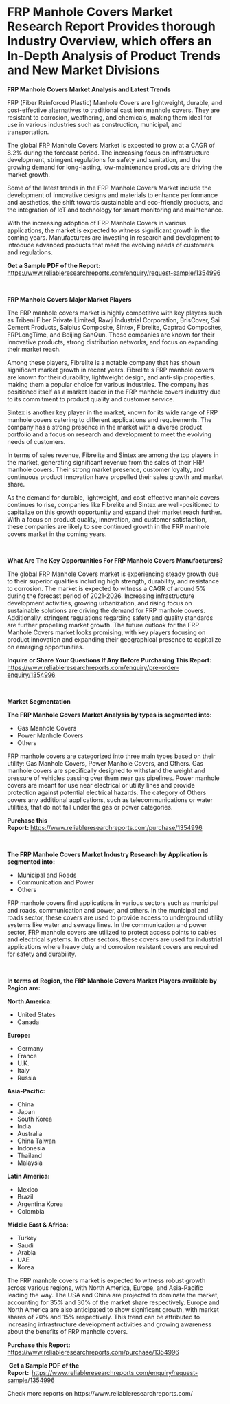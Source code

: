 <p><h1>FRP Manhole Covers Market Research Report Provides thorough Industry Overview, which offers an In-Depth Analysis of Product Trends and New Market Divisions</h1></p><p><strong>FRP Manhole Covers Market Analysis and Latest Trends</strong></p>
<p><p>FRP (Fiber Reinforced Plastic) Manhole Covers are lightweight, durable, and cost-effective alternatives to traditional cast iron manhole covers. They are resistant to corrosion, weathering, and chemicals, making them ideal for use in various industries such as construction, municipal, and transportation.</p><p>The global FRP Manhole Covers Market is expected to grow at a CAGR of 8.2% during the forecast period. The increasing focus on infrastructure development, stringent regulations for safety and sanitation, and the growing demand for long-lasting, low-maintenance products are driving the market growth.</p><p>Some of the latest trends in the FRP Manhole Covers Market include the development of innovative designs and materials to enhance performance and aesthetics, the shift towards sustainable and eco-friendly products, and the integration of IoT and technology for smart monitoring and maintenance.</p><p>With the increasing adoption of FRP Manhole Covers in various applications, the market is expected to witness significant growth in the coming years. Manufacturers are investing in research and development to introduce advanced products that meet the evolving needs of customers and regulations.</p></p>
<p><strong>Get a Sample PDF of the Report:&nbsp;</strong> <a href="https://www.reliableresearchreports.com/enquiry/request-sample/1354996">https://www.reliableresearchreports.com/enquiry/request-sample/1354996</a></p>
<p>&nbsp;</p>
<p><strong>FRP Manhole Covers Major Market Players</strong></p>
<p><p>The FRP manhole covers market is highly competitive with key players such as Tribeni Fiber Private Limited, Rawji Industrial Corporation, BrisCover, Sai Cement Products, Saiplus Composite, Sintex, Fibrelite, Captrad Composites, FRPLongTime, and Beijing SanQun. These companies are known for their innovative products, strong distribution networks, and focus on expanding their market reach.</p><p>Among these players, Fibrelite is a notable company that has shown significant market growth in recent years. Fibrelite's FRP manhole covers are known for their durability, lightweight design, and anti-slip properties, making them a popular choice for various industries. The company has positioned itself as a market leader in the FRP manhole covers industry due to its commitment to product quality and customer service.</p><p>Sintex is another key player in the market, known for its wide range of FRP manhole covers catering to different applications and requirements. The company has a strong presence in the market with a diverse product portfolio and a focus on research and development to meet the evolving needs of customers.</p><p>In terms of sales revenue, Fibrelite and Sintex are among the top players in the market, generating significant revenue from the sales of their FRP manhole covers. Their strong market presence, customer loyalty, and continuous product innovation have propelled their sales growth and market share.</p><p>As the demand for durable, lightweight, and cost-effective manhole covers continues to rise, companies like Fibrelite and Sintex are well-positioned to capitalize on this growth opportunity and expand their market reach further. With a focus on product quality, innovation, and customer satisfaction, these companies are likely to see continued growth in the FRP manhole covers market in the coming years.</p></p>
<p>&nbsp;</p>
<p><strong>What Are The Key Opportunities For FRP Manhole Covers Manufacturers?</strong></p>
<p><p>The global FRP Manhole Covers market is experiencing steady growth due to their superior qualities including high strength, durability, and resistance to corrosion. The market is expected to witness a CAGR of around 5% during the forecast period of 2021-2026. Increasing infrastructure development activities, growing urbanization, and rising focus on sustainable solutions are driving the demand for FRP manhole covers. Additionally, stringent regulations regarding safety and quality standards are further propelling market growth. The future outlook for the FRP Manhole Covers market looks promising, with key players focusing on product innovation and expanding their geographical presence to capitalize on emerging opportunities.</p></p>
<p><strong>Inquire or Share Your Questions If Any Before Purchasing This Report:</strong> <a href="https://www.reliableresearchreports.com/enquiry/pre-order-enquiry/1354996">https://www.reliableresearchreports.com/enquiry/pre-order-enquiry/1354996</a></p>
<p>&nbsp;</p>
<p><strong>Market Segmentation</strong></p>
<p><strong>The FRP Manhole Covers Market Analysis by types is segmented into:</strong></p>
<p><ul><li>Gas Manhole Covers</li><li>Power Manhole Covers</li><li>Others</li></ul></p>
<p><p>FRP manhole covers are categorized into three main types based on their utility: Gas Manhole Covers, Power Manhole Covers, and Others. Gas manhole covers are specifically designed to withstand the weight and pressure of vehicles passing over them near gas pipelines. Power manhole covers are meant for use near electrical or utility lines and provide protection against potential electrical hazards. The category of Others covers any additional applications, such as telecommunications or water utilities, that do not fall under the gas or power categories.</p></p>
<p><strong>Purchase this Report:&nbsp;</strong><a href="https://www.reliableresearchreports.com/purchase/1354996">https://www.reliableresearchreports.com/purchase/1354996</a></p>
<p>&nbsp;</p>
<p><strong>The FRP Manhole Covers Market Industry Research by Application is segmented into:</strong></p>
<p><ul><li>Municipal and Roads</li><li>Communication and Power</li><li>Others</li></ul></p>
<p><p>FRP manhole covers find applications in various sectors such as municipal and roads, communication and power, and others. In the municipal and roads sector, these covers are used to provide access to underground utility systems like water and sewage lines. In the communication and power sector, FRP manhole covers are utilized to protect access points to cables and electrical systems. In other sectors, these covers are used for industrial applications where heavy duty and corrosion resistant covers are required for safety and durability.</p></p>
<p>&nbsp;</p>
<p><strong>In terms of Region, the FRP Manhole Covers Market Players available by Region are:</strong></p>
<p>
    <p> <strong> North America: </strong>
        <ul>
            <li>United States</li>
            <li>Canada</li>
        </ul>
        </p> 
    <p> <strong> Europe: </strong>
        <ul>
            <li>Germany</li>
            <li>France</li>
            <li>U.K.</li>
            <li>Italy</li>
            <li>Russia</li>
        </ul>
        </p> 
    <p> <strong> Asia-Pacific: </strong>
        <ul>
            <li>China</li>
            <li>Japan</li>
            <li>South Korea</li>
            <li>India</li>
            <li>Australia</li>
            <li>China Taiwan</li>
            <li>Indonesia</li>
            <li>Thailand</li>
            <li>Malaysia</li>
        </ul>
        </p> 
    <p> <strong> Latin America: </strong>
        <ul>
            <li>Mexico</li>
            <li>Brazil</li>
            <li>Argentina Korea</li>
            <li>Colombia</li>
        </ul>
        </p> 
    <p> <strong> Middle East & Africa: </strong>
        <ul>
            <li>Turkey</li>
            <li>Saudi</li>
            <li>Arabia</li>
            <li>UAE</li>
            <li>Korea</li>
        </ul>
    </p>
    </p>
<p><p>The FRP manhole covers market is expected to witness robust growth across various regions, with North America, Europe, and Asia-Pacific leading the way. The USA and China are projected to dominate the market, accounting for 35% and 30% of the market share respectively. Europe and North America are also anticipated to show significant growth, with market shares of 20% and 15% respectively. This trend can be attributed to increasing infrastructure development activities and growing awareness about the benefits of FRP manhole covers.</p></p>
<p><strong>Purchase this Report: </strong><a href="https://www.reliableresearchreports.com/purchase/1354996">https://www.reliableresearchreports.com/purchase/1354996</a></p>
<p>&nbsp;<strong>Get a Sample PDF of the Report:&nbsp;&nbsp;</strong><a href="https://www.reliableresearchreports.com/enquiry/request-sample/1354996">https://www.reliableresearchreports.com/enquiry/request-sample/1354996</a></p>
<p><strong></strong></p>
<p>Check more reports on https://www.reliableresearchreports.com/</p>